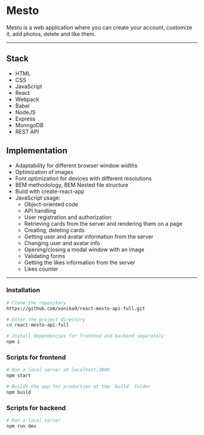 # Mesto

Mesto is a web application where you can create your account, customize it, add photos, delete and like them.

***

## Stack

* HTML
* CSS
* JavaScript
* React
* Webpack
* Babel
* NodeJS
* Express
* MonngoDB
* REST API

## Implementation

* Adaptability for different browser window widths
* Optimization of images
* Font optimization for devices with different resolutions
* BEM methodology, BEM Nested file structure
* Build with create-react-app
* JavaScript usage:
  * Object-oriented code
  * API handling
  * User registration and authorization
  * Retrieving cards from the server and rendering them on a page
  * Creating, deleting cards
  * Getting user and avatar information from the server
  * Changing user and avatar info
  * Opening/closing a modal window with an image
  * Validating forms
  * Getting the likes information from the server
  * Likes counter

***
### Installation

```bash
# Clone the repository
https://github.com/xonika9/react-mesto-api-full.git

# Enter the project directory
cd react-mesto-api-full

# Install dependencies for frontend and backend separately
npm i
```

### Scripts for frontend

```bash
# Run a local server at localhost:3000
npm start

# Builds the app for production at the `build` folder
npm build
```


### Scripts for backend

```bash
# Run a local server
npm run dev
```

